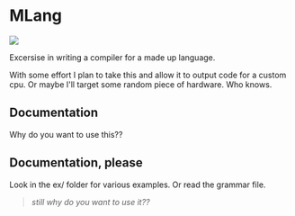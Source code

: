 # MLang
[![](https://img.shields.io/jenkins/s/https/jenkins.mm12.xyz/jenkins/job/MLang/job/master.svg)](https://jenkins.mm12.xyz/jenkins/job/MLang/job/master)

Excersise in writing a compiler for a made up language.

With some effort I plan to take this and allow it to output code for a custom cpu. Or maybe I'll target some random piece of hardware.
Who knows.

## Documentation

Why do you want to use this??

## Documentation, please

Look in the ex/ folder for various examples. Or read the grammar file.

> _still why do you want to use it??_
